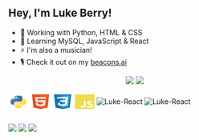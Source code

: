## Hey, I'm Luke Berry!

- 🔭 Working with Python, HTML & CSS
- 🌱 Learning MySQL, JavaScript & React
- ⚡ I'm also a musician!
- 🎙️ Check it out on my <a href='https://beacons.ai/lukeberrypi' target='_blank'>beacons.ai</a>


<div align='center'>
  <img height="180em" src="https://github-readme-stats.vercel.app/api?username=lukeberrypi&show_icons=true&theme=tokyonight&include_all_commits=true&count_private=true"/>
  <img height="180em" src="https://github-readme-stats.vercel.app/api/top-langs/?username=lukeberrypi&layout=compact&langs_count=7&theme=tokyonight"/>
</div>

<div style="display: inline_block"><br>
  <img align="center" alt="Luke-Python" height="30" width="40" src="https://raw.githubusercontent.com/devicons/devicon/master/icons/python/python-original.svg">
  <img align="center" alt="Luke-HTML" height="30" width="40" src="https://raw.githubusercontent.com/devicons/devicon/master/icons/html5/html5-original.svg">
  <img align="center" alt="Luke-CSS" height="30" width="40" src="https://raw.githubusercontent.com/devicons/devicon/master/icons/css3/css3-original.svg">
  <img align="center" alt="Luke-Js" height="30" width="40" src="https://raw.githubusercontent.com/devicons/devicon/master/icons/javascript/javascript-plain.svg">
  <img align="center" alt="Luke-React" height="30" width="40" src="https://cdn.jsdelivr.net/gh/devicons/devicon/icons/react/react-original.svg">
  <img align="center" alt="Luke-React" height="30" width="40" src="https://cdn.jsdelivr.net/gh/devicons/devicon/icons/mysql/mysql-original.svg">
</div>

##
  
<div align='left'>
  <a href="https://www.twitter.com/lukeberrypi" target="_blank"><img src="https://img.shields.io/badge/Twitter-1DA1F2?style=for-the-badge&logo=twitter&logoColor=white" target="_blank"></a>
  <a href="https://www.linkedin.com/in/luke-berry-2a7493160/" target="_blank"><img src="https://img.shields.io/badge/-LinkedIn-%230077B5?style=for-the-badge&logo=linkedin&logoColor=white" target="_blank"></a>
  <a href = "mailto:lukeberrypi@gmail.com"><img src="https://img.shields.io/badge/Gmail-D14836?style=for-the-badge&logo=gmail&logoColor=white" target="_blank"></a>
</div>
